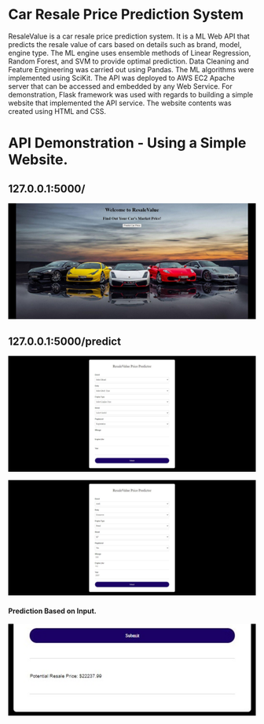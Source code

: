 # Car Resale Price Prediction System

ResaleValue is a car resale price prediction system. It is a ML Web API that predicts the resale value of cars based on details such as brand, model, engine type. The ML engine uses ensemble methods of Linear Regression, Random Forest, and SVM to provide optimal prediction. Data Cleaning and Feature Engineering was carried out using Pandas. The ML algorithms were implemented using SciKit. The API was deployed to AWS EC2 Apache server that can be accessed and embedded by any Web Service. For demonstration, Flask framework was used with regards to building a simple website that implemented the API service. The website contents was created using HTML and CSS.
  
# API Demonstration - Using a Simple Website.

## 127.0.0.1:5000/
  
![HomePageImg](/WebsiteScreenshots/HomePageImg.JPG)
  
## 127.0.0.1:5000/predict
  
![PredictionPageImg1](/WebsiteScreenshots/PredictionPageImg1.JPG)
  
![PredictionPageImg2](/WebsiteScreenshots/PredictionPageImg2.JPG)
  
#### Prediction Based on Input.
  
![PredictionPageImg3](/WebsiteScreenshots/PredictionPageImg3.JPG)
